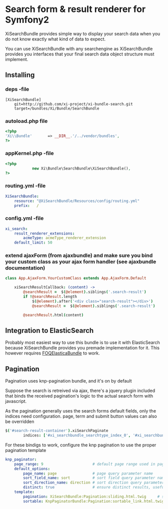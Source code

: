 # Search form & result renderer for Symfony2

XiSearchBundle provides simple way to display your search data when you do not know exactly what
kind of data to expect. 

You can use XiSearchBundle with any searchengine as XiSearchBundle provides you interfaces that your 
final search data object structure must implement.

## Installing

### deps -file
```
[XiSearchBundle]
    git=http://github.com/xi-project/xi-bundle-search.git
    target=/bundles/Xi/Bundle/SearchBundle
```

### autoload.php file
```php
<?php
'Xi\\Bundle'       => __DIR__.'/../vendor/bundles',
?>
```

### appKernel.php -file
```php
<?php
            new Xi\Bundle\SearchBundle\XiSearchBundle(), 
?>
```

### routing.yml -file
```yml
XiSearchBundle:
    resource: "@XiSearchBundle/Resources/config/routing.yml"
    prefix:   /
```

### config.yml -file
```yml
xi_search:
    result_renderer_extensions:
        acmeType: acmeType_renderer_extension
    default_limit: 50
```

### extend ajaxForm (from ajaxbundle) and make sure you bind your custom class as your ajax form handler (see ajaxbundle documentation)

``` coffee
class App.AjaxForm.YourCustomClass extends App.AjaxForm.Default

    xiSearchResultCallback: (content) ->
        @searchResult =  $(@element).siblings('.search-result')
        if !@searchResult.length
            $(@element).after('<div class="search-result"></div>')
            @searchResult =  $(@element).siblings('.search-result')

        @searchResult.html(content)
```

## Integration to ElasticSearch

Probably most easiest way to use this bundle is to use it with ElasticSearch because XiSearchBundle provides you
premade implementation for it. This however requires [FOQElasticaBundle](https://github.com/Exercise/FOQElasticaBundle) to work.

## Pagination
Pagination uses knp-pagination bundle, and it's on by default

Suppose the search is retreived via ajax, there's a jquery plugin included that binds the received pagination's logic to the actual search form with javascript.

As the pagination generally uses the search forms default fields, only the indices need configuration. page, term and submit button values can also be overridden
``` coffee
$('#search-result-container').xiSearchPaginate
        indices: ['#xi_searchbundle_searchtype_index_0', '#xi_searchbundle_searchtype_index_1', ...]
```

For these bindigs to work, configure the knp pagination to use the proper pagination template
```yml
knp_paginator:
    page_range: 9                      # default page range used in pagination control
    default_options:
        page_name: page                # page query parameter name
        sort_field_name: sort          # sort field query parameter name
        sort_direction_name: direction # sort direction query parameter name
        distinct: true                 # ensure distinct results, useful when ORM queries are using GROUP BY statements
    template:
        pagination: XiSearchBundle:Pagination:sliding.html.twig     # sliding pagination controls template
        sortable: KnpPaginatorBundle:Pagination:sortable_link.html.twig # sort link template
```
